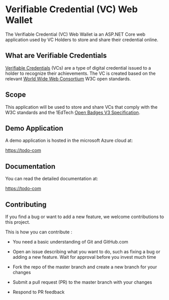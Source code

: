 # Verifiable Credential (VC) Web Wallet

The Verifiable Credential (VC) Web Wallet ia an ASP.NET Core web application used by VC Holders to store and share their credential online.

## What are Verifiable Credentials

[Verifiable Credentials]() (VCs) are a type of digital credential issued to a holder to recognize their achievements. The VC is created based on the relevant [World Wide Web Consortium](https://www.w3.org/TR/vc-data-model-2.0/) W3C open standards.

## Scope

This application will be used to store and share VCs that comply with the W3C standards and the 1EdTech [Open Badges V3 Specification](https://www.imsglobal.org/spec/ob/v3p0/).

## Demo Application

A demo application is hosted in the microsoft Azure cloud at:

[https://todo-com]()

## Documentation

You can read the detailed documentation at:

[https://todo-com]()

## Contributing

If you find a bug or want to add a new feature, we welcome contributions to this project.

This is how you can contribute :

- You need a basic understanding of Git and GitHub.com

- Open an issue describing what you want to do, such as fixing a bug or adding a new feature. Wait for approval before you invest much time

- Fork the repo of the master branch and create a new branch for your changes

- Submit a pull request (PR) to the master branch with your changes

- Respond to PR feedback
